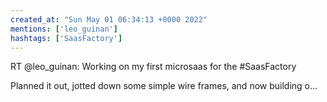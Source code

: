 ```yaml
---
created_at: "Sun May 01 06:34:13 +0000 2022"
mentions: ['leo_guinan']
hashtags: ['SaasFactory']
---
```


RT @leo_guinan: Working on my first microsaas for the #SaasFactory

Planned it out, jotted down some simple wire frames, and now building o…